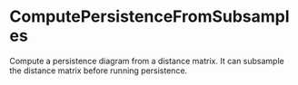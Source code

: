 # ComputePersistenceFromSubsamples
Compute a persistence diagram from a distance matrix. It can subsample the distance matrix before running persistence.
